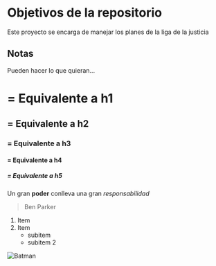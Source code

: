 # Objetivos de la repositorio

Este proyecto se encarga de manejar los planes de la liga de la justicia


## Notas
Pueden hacer lo que quieran...

# = Equivalente a h1
## = Equivalente a h2
### = Equivalente a h3
#### = Equivalente a h4
##### = Equivalente a h5

Un gran **poder** conlleva una gran *responsabilidad*
> Ben Parker

1. Item
2. Item
	* subitem
	* subitem 2 
	
![Batman](https://upload.wikimedia.org/wikipedia/commons/thumb/9/9a/Flag_of_Spain.svg/1200px-Flag_of_Spain.svg.png) 
